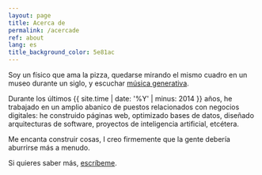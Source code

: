 ```yaml
---
layout: page
title: Acerca de
permalink: /acercade
ref: about
lang: es
title_background_color: 5e81ac
---
```

Soy un físico que ama la pizza, quedarse mirando el mismo cuadro en un museo durante un siglo, y escuchar [música generativa](https://en.wikipedia.org/wiki/Generative_music).

Durante los últimos {{ site.time | date: '%Y' | minus: 2014 }} años, he trabajado en un amplio abanico de puestos relacionados con negocios digitales: he construido páginas web, optimizado bases de datos, diseñado arquitecturas de software, proyectos de inteligencia artificial, etcétera.

Me encanta construir cosas, I creo firmemente que la gente debería aburrirse más a menudo.

Si quieres saber más, [escríbeme](/indice#contact).
